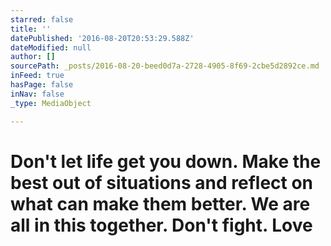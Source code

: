```yaml
---
starred: false
title: ''
datePublished: '2016-08-20T20:53:29.588Z'
dateModified: null
author: []
sourcePath: _posts/2016-08-20-beed0d7a-2728-4905-8f69-2cbe5d2892ce.md
inFeed: true
hasPage: false
inNav: false
_type: MediaObject

---
```

# Don't let life get you down. Make the best out of situations and reflect on what can make them better. We are all in this together. Don't fight. Love